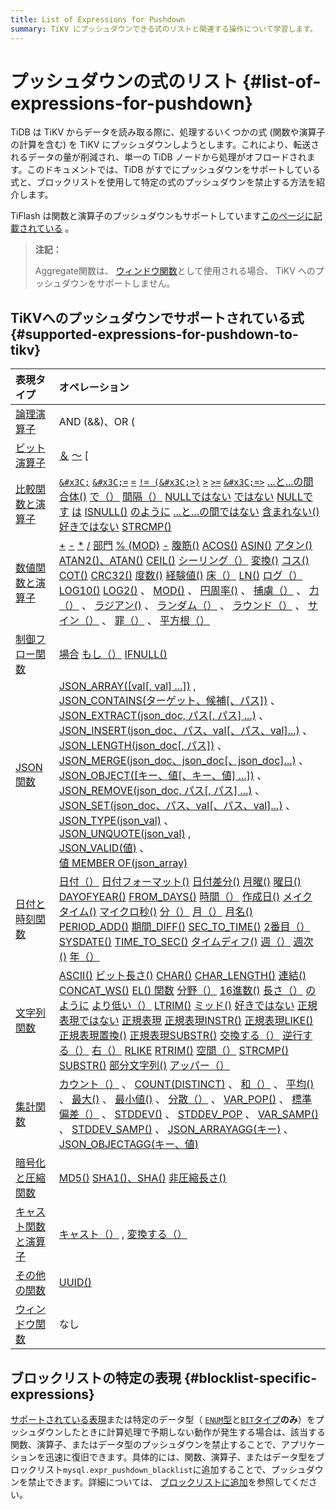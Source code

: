 ```yaml
---
title: List of Expressions for Pushdown
summary: TiKV にプッシュダウンできる式のリストと関連する操作について学習します。
---
```


# プッシュダウンの式のリスト {#list-of-expressions-for-pushdown}

TiDB は TiKV からデータを読み取る際に、処理するいくつかの式 (関数や演算子の計算を含む) を TiKV にプッシュダウンしようとします。これにより、転送されるデータの量が削減され、単一の TiDB ノードから処理がオフロードされます。このドキュメントでは、TiDB がすでにプッシュダウンをサポートしている式と、ブロックリストを使用して特定の式のプッシュダウンを禁止する方法を紹介します。

TiFlash は関数と演算子のプッシュダウンもサポートしています[このページに記載されている](/tiflash/tiflash-supported-pushdown-calculations.md) 。

> **注記：**
>
> Aggregate関数は、 [ウィンドウ関数](/functions-and-operators/window-functions.md)として使用される場合、 TiKV へのプッシュダウンをサポートしません。

## TiKVへのプッシュダウンでサポートされている式 {#supported-expressions-for-pushdown-to-tikv}

| 表現タイプ                                                                                                             | オペレーション                                                                                                                                                                                                                                                                                                                                                                                                                                                                                                                                                                                                                                                                                                                                                                                                                                                                                                                                                                                                                                                                                                                                                                                                                                                                                                                                                                                                                                                                                                                                                                                                                                                                                                                                                                                                                                                                                                                                                                                                                                                                                                                                                                                                                                                                                                                                                                                                                                                                                                                                                                                                                                                                                                                                                                                                                                                                                                                                                                                                                                                                                                                                                                                                                                                                                                                |
| :---------------------------------------------------------------------------------------------------------------- | :--------------------------------------------------------------------------------------------------------------------------------------------------------------------------------------------------------------------------------------------------------------------------------------------------------------------------------------------------------------------------------------------------------------------------------------------------------------------------------------------------------------------------------------------------------------------------------------------------------------------------------------------------------------------------------------------------------------------------------------------------------------------------------------------------------------------------------------------------------------------------------------------------------------------------------------------------------------------------------------------------------------------------------------------------------------------------------------------------------------------------------------------------------------------------------------------------------------------------------------------------------------------------------------------------------------------------------------------------------------------------------------------------------------------------------------------------------------------------------------------------------------------------------------------------------------------------------------------------------------------------------------------------------------------------------------------------------------------------------------------------------------------------------------------------------------------------------------------------------------------------------------------------------------------------------------------------------------------------------------------------------------------------------------------------------------------------------------------------------------------------------------------------------------------------------------------------------------------------------------------------------------------------------------------------------------------------------------------------------------------------------------------------------------------------------------------------------------------------------------------------------------------------------------------------------------------------------------------------------------------------------------------------------------------------------------------------------------------------------------------------------------------------------------------------------------------------------------------------------------------------------------------------------------------------------------------------------------------------------------------------------------------------------------------------------------------------------------------------------------------------------------------------------------------------------------------------------------------------------------------------------------------------------------------------------------------- |
| [論理演算子](/functions-and-operators/operators.md#logical-operators)                                                  | AND (&amp;&amp;)、OR (||)、NOT (!)、XOR                                                                                                                                                                                                                                                                                                                                                                                                                                                                                                                                                                                                                                                                                                                                                                                                                                                                                                                                                                                                                                                                                                                                                                                                                                                                                                                                                                                                                                                                                                                                                                                                                                                                                                                                                                                                                                                                                                                                                                                                                                                                                                                                                                                                                                                                                                                                                                                                                                                                                                                                                                                                                                                                                                                                                                                                                                                                                                                                                                                                                                                                                                                                                                                                                                                                                   |
| [ビット演算子](/functions-and-operators/operators.md#operators)                                                         | [＆](https://dev.mysql.com/doc/refman/8.0/en/bit-functions.html#operator_bitwise-and) [〜](https://dev.mysql.com/doc/refman/8.0/en/bit-functions.html#operator_bitwise-invert) [|](https://dev.mysql.com/doc/refman/8.0/en/bit-functions.html#operator_bitwise-or) [`^`](https://dev.mysql.com/doc/refman/8.0/en/bit-functions.html#operator_bitwise-xor) [`&#x3C;&#x3C;`](https://dev.mysql.com/doc/refman/8.0/en/bit-functions.html#operator_left-shift) [`>>`](https://dev.mysql.com/doc/refman/8.0/en/bit-functions.html#operator_right-shift)                                                                                                                                                                                                                                                                                                                                                                                                                                                                                                                                                                                                                                                                                                                                                                                                                                                                                                                                                                                                                                                                                                                                                                                                                                                                                                                                                                                                                                                                                                                                                                                                                                                                                                                                                                                                                                                                                                                                                                                                                                                                                                                                                                                                                                                                                                                                                                                                                                                                                                                                                                                                                                                                                                                                                                       |
| [比較関数と演算子](/functions-and-operators/operators.md#comparison-functions-and-operators)                              | [`&#x3C;`](https://dev.mysql.com/doc/refman/8.0/en/comparison-operators.html#operator_less-than) [`&#x3C;=`](https://dev.mysql.com/doc/refman/8.0/en/comparison-operators.html#operator_less-than-or-equal) [`=`](https://dev.mysql.com/doc/refman/8.0/en/comparison-operators.html#operator_equal) [`!= (&#x3C;>)`](https://dev.mysql.com/doc/refman/8.0/en/comparison-operators.html#operator_not-equal) [`>`](https://dev.mysql.com/doc/refman/8.0/en/comparison-operators.html#operator_greater-than) [`>=`](https://dev.mysql.com/doc/refman/8.0/en/comparison-operators.html#operator_greater-than-or-equal) [`&#x3C;=>`](https://dev.mysql.com/doc/refman/8.0/en/comparison-operators.html#operator_equal-to) [...と...の間](https://dev.mysql.com/doc/refman/8.0/en/comparison-operators.html#operator_between) [合体()](https://dev.mysql.com/doc/refman/8.0/en/comparison-operators.html#function_coalesce) [で（）](https://dev.mysql.com/doc/refman/8.0/en/comparison-operators.html#operator_in) [間隔（）](https://dev.mysql.com/doc/refman/8.0/en/comparison-operators.html#function_interval) [NULLではない](https://dev.mysql.com/doc/refman/8.0/en/comparison-operators.html#operator_is-not-null) [ではない](https://dev.mysql.com/doc/refman/8.0/en/comparison-operators.html#operator_is-not) [NULLです](https://dev.mysql.com/doc/refman/8.0/en/comparison-operators.html#operator_is-null) [は](https://dev.mysql.com/doc/refman/8.0/en/comparison-operators.html#operator_is) [ISNULL()](https://dev.mysql.com/doc/refman/8.0/en/comparison-operators.html#function_isnull) [のように](https://dev.mysql.com/doc/refman/8.0/en/string-comparison-functions.html#operator_like) [...と...の間ではない](https://dev.mysql.com/doc/refman/8.0/en/comparison-operators.html#operator_not-between) [含まれない()](https://dev.mysql.com/doc/refman/8.0/en/comparison-operators.html#operator_not-in) [好きではない](https://dev.mysql.com/doc/refman/8.0/en/string-comparison-functions.html#operator_not-like) [STRCMP()](https://dev.mysql.com/doc/refman/8.0/en/string-comparison-functions.html#function_strcmp)                                                                                                                                                                                                                                                                                                                                                                                                                                                                                                                                                                                                                                                                                                                                                                                                                                                                                                                                                                                                                                                                                                                                                                                                                             |
| [数値関数と演算子](/functions-and-operators/numeric-functions-and-operators.md)                                           | [+](https://dev.mysql.com/doc/refman/8.0/en/arithmetic-functions.html#operator_plus) [-](https://dev.mysql.com/doc/refman/8.0/en/arithmetic-functions.html#operator_minus) [*](https://dev.mysql.com/doc/refman/8.0/en/arithmetic-functions.html#operator_times) [/](https://dev.mysql.com/doc/refman/8.0/en/arithmetic-functions.html#operator_divide) [部門](https://dev.mysql.com/doc/refman/8.0/en/arithmetic-functions.html#operator_div) [% (MOD)](https://dev.mysql.com/doc/refman/8.0/en/arithmetic-functions.html#operator_mod) [-](https://dev.mysql.com/doc/refman/8.0/en/arithmetic-functions.html#operator_unary-minus) [腹筋()](https://dev.mysql.com/doc/refman/8.0/en/mathematical-functions.html#function_abs) [ACOS()](https://dev.mysql.com/doc/refman/8.0/en/mathematical-functions.html#function_acos) [ASIN()](https://dev.mysql.com/doc/refman/8.0/en/mathematical-functions.html#function_asin) [アタン()](https://dev.mysql.com/doc/refman/8.0/en/mathematical-functions.html#function_atan) [ATAN2()、ATAN()](https://dev.mysql.com/doc/refman/8.0/en/mathematical-functions.html#function_atan2) [CEIL()](https://dev.mysql.com/doc/refman/8.0/en/mathematical-functions.html#function_ceil) [シーリング（）](https://dev.mysql.com/doc/refman/8.0/en/mathematical-functions.html#function_ceiling) [変換()](https://dev.mysql.com/doc/refman/8.0/en/mathematical-functions.html#function_conv) [コス()](https://dev.mysql.com/doc/refman/8.0/en/mathematical-functions.html#function_cos) [COT()](https://dev.mysql.com/doc/refman/8.0/en/mathematical-functions.html#function_cot) [CRC32()](https://dev.mysql.com/doc/refman/8.0/en/mathematical-functions.html#function_crc32) [度数()](https://dev.mysql.com/doc/refman/8.0/en/mathematical-functions.html#function_degrees) [経験値()](https://dev.mysql.com/doc/refman/8.0/en/mathematical-functions.html#function_exp) [床（）](https://dev.mysql.com/doc/refman/8.0/en/mathematical-functions.html#function_floor) [LN()](https://dev.mysql.com/doc/refman/8.0/en/mathematical-functions.html#function_ln) [ログ（）](https://dev.mysql.com/doc/refman/8.0/en/mathematical-functions.html#function_log) [LOG10()](https://dev.mysql.com/doc/refman/8.0/en/mathematical-functions.html#function_log10) [LOG2()](https://dev.mysql.com/doc/refman/8.0/en/mathematical-functions.html#function_log2) 、 [MOD()](https://dev.mysql.com/doc/refman/8.0/en/mathematical-functions.html#function_mod) 、 [円周率()](https://dev.mysql.com/doc/refman/8.0/en/mathematical-functions.html#function_pi) 、 [捕虜（）](https://dev.mysql.com/doc/refman/8.0/en/mathematical-functions.html#function_pow) 、 [力（）](https://dev.mysql.com/doc/refman/8.0/en/mathematical-functions.html#function_power) 、 [ラジアン()](https://dev.mysql.com/doc/refman/8.0/en/mathematical-functions.html#function_radians) 、 [ランダム（）](https://dev.mysql.com/doc/refman/8.0/en/mathematical-functions.html#function_rand) 、 [ラウンド（）](https://dev.mysql.com/doc/refman/8.0/en/mathematical-functions.html#function_round) 、 [サイン（）](https://dev.mysql.com/doc/refman/8.0/en/mathematical-functions.html#function_sign) 、 [罪（）](https://dev.mysql.com/doc/refman/8.0/en/mathematical-functions.html#function_sin) 、 [平方根（）](https://dev.mysql.com/doc/refman/8.0/en/mathematical-functions.html#function_sqrt) |
| [制御フロー関数](/functions-and-operators/control-flow-functions.md)                                                     | [場合](https://dev.mysql.com/doc/refman/8.0/en/flow-control-functions.html#operator_case) [もし（）](https://dev.mysql.com/doc/refman/8.0/en/flow-control-functions.html#function_if) [IFNULL()](https://dev.mysql.com/doc/refman/8.0/en/flow-control-functions.html#function_ifnull)                                                                                                                                                                                                                                                                                                                                                                                                                                                                                                                                                                                                                                                                                                                                                                                                                                                                                                                                                                                                                                                                                                                                                                                                                                                                                                                                                                                                                                                                                                                                                                                                                                                                                                                                                                                                                                                                                                                                                                                                                                                                                                                                                                                                                                                                                                                                                                                                                                                                                                                                                                                                                                                                                                                                                                                                                                                                                                                                                                                                                                        |
| [JSON関数](/functions-and-operators/json-functions.md)                                                              | [JSON_ARRAY([val[, val] ...])](https://dev.mysql.com/doc/refman/8.0/en/json-creation-functions.html#function_json-array) ,<br/> [JSON_CONTAINS(ターゲット、候補[、パス])](https://dev.mysql.com/doc/refman/8.0/en/json-search-functions.html#function_json-contains) 、<br/> [JSON_EXTRACT(json_doc, パス[, パス] ...)](https://dev.mysql.com/doc/refman/8.0/en/json-search-functions.html#function_json-extract) 、<br/> [JSON_INSERT(json_doc、パス、val[、パス、val]...)](https://dev.mysql.com/doc/refman/8.0/en/json-modification-functions.html#function_json-insert) 、<br/> [JSON_LENGTH(json_doc[, パス])](https://dev.mysql.com/doc/refman/8.0/en/json-attribute-functions.html#function_json-length) 、<br/> [JSON_MERGE(json_doc、json_doc[、json_doc]...)](https://dev.mysql.com/doc/refman/8.0/en/json-modification-functions.html#function_json-merge) 、<br/> [JSON_OBJECT([キー、値[、キー、値] ...])](https://dev.mysql.com/doc/refman/8.0/en/json-creation-functions.html#function_json-object) 、<br/> [JSON_REMOVE(json_doc, パス[, パス] ...)](https://dev.mysql.com/doc/refman/8.0/en/json-modification-functions.html#function_json-remove) 、<br/> [JSON_SET(json_doc、パス、val[、パス、val]...)](https://dev.mysql.com/doc/refman/8.0/en/json-modification-functions.html#function_json-set) 、<br/> [JSON_TYPE(json_val)](https://dev.mysql.com/doc/refman/8.0/en/json-attribute-functions.html#function_json-type) 、<br/> [JSON_UNQUOTE(json_val)](https://dev.mysql.com/doc/refman/8.0/en/json-modification-functions.html#function_json-unquote) ,<br/> [JSON_VALID(値)](https://dev.mysql.com/doc/refman/8.0/en/json-attribute-functions.html#function_json-valid) 、<br/> [値 MEMBER OF(json_array)](https://dev.mysql.com/doc/refman/8.0/en/json-search-functions.html#operator_member-of)                                                                                                                                                                                                                                                                                                                                                                                                                                                                                                                                                                                                                                                                                                                                                                                                                                                                                                                                                                                                                                                                                                                                                                                                                                                                                                                                                                                                                                                                                                                                                      |
| [日付と時刻関数](/functions-and-operators/date-and-time-functions.md)                                                    | [日付（）](https://dev.mysql.com/doc/refman/8.0/en/date-and-time-functions.html#function_date) [日付フォーマット()](https://dev.mysql.com/doc/refman/8.0/en/date-and-time-functions.html#function_date-format) [日付差分()](https://dev.mysql.com/doc/refman/8.0/en/date-and-time-functions.html#function_datediff) [月曜()](https://dev.mysql.com/doc/refman/8.0/en/date-and-time-functions.html#function_dayofmonth) [曜日()](https://dev.mysql.com/doc/refman/8.0/en/date-and-time-functions.html#function_dayofweek) [DAYOFYEAR()](https://dev.mysql.com/doc/refman/8.0/en/date-and-time-functions.html#function_dayofyear) [FROM_DAYS()](https://dev.mysql.com/doc/refman/8.0/en/date-and-time-functions.html#function_from-days) [時間（）](https://dev.mysql.com/doc/refman/8.0/en/date-and-time-functions.html#function_hour) [作成日()](https://dev.mysql.com/doc/refman/8.0/en/date-and-time-functions.html#function_makedate) [メイクタイム()](https://dev.mysql.com/doc/refman/8.0/en/date-and-time-functions.html#function_maketime) [マイクロ秒()](https://dev.mysql.com/doc/refman/8.0/en/date-and-time-functions.html#function_microsecond) [分（）](https://dev.mysql.com/doc/refman/8.0/en/date-and-time-functions.html#function_minute) [月（）](https://dev.mysql.com/doc/refman/8.0/en/date-and-time-functions.html#function_month) [月名()](https://dev.mysql.com/doc/refman/8.0/en/date-and-time-functions.html#function_monthname) [PERIOD_ADD()](https://dev.mysql.com/doc/refman/8.0/en/date-and-time-functions.html#function_period-add) [期間_DIFF()](https://dev.mysql.com/doc/refman/8.0/en/date-and-time-functions.html#function_period-diff) [SEC_TO_TIME()](https://dev.mysql.com/doc/refman/8.0/en/date-and-time-functions.html#function_sec-to-time) [2番目（）](https://dev.mysql.com/doc/refman/8.0/en/date-and-time-functions.html#function_second) [SYSDATE()](https://dev.mysql.com/doc/refman/8.0/en/date-and-time-functions.html#function_sysdate) [TIME_TO_SEC()](https://dev.mysql.com/doc/refman/8.0/en/date-and-time-functions.html#function_time-to-sec) [タイムディフ()](https://dev.mysql.com/doc/refman/8.0/en/date-and-time-functions.html#function_timediff) [週（）](https://dev.mysql.com/doc/refman/8.0/en/date-and-time-functions.html#function_week) [週次()](https://dev.mysql.com/doc/refman/8.0/en/date-and-time-functions.html#function_weekofyear) [年（）](https://dev.mysql.com/doc/refman/8.0/en/date-and-time-functions.html#function_year)                                                                                                                                                                                                                                                                                                                                                                                                                                                                                                                                                                                                                                                                                                                                                                                                                                                                            |
| [文字列関数](/functions-and-operators/string-functions.md)                                                             | [ASCII()](https://dev.mysql.com/doc/refman/8.0/en/string-functions.html#function_ascii) [ビット長さ()](https://dev.mysql.com/doc/refman/8.0/en/string-functions.html#function_bit-length) [CHAR()](https://dev.mysql.com/doc/refman/8.0/en/string-functions.html#function_char) [CHAR_LENGTH()](https://dev.mysql.com/doc/refman/8.0/en/string-functions.html#function_char-length) [連結()](https://dev.mysql.com/doc/refman/8.0/en/string-functions.html#function_concat) [CONCAT_WS()](https://dev.mysql.com/doc/refman/8.0/en/string-functions.html#function_concat-ws) [EL() 関数](https://dev.mysql.com/doc/refman/8.0/en/string-functions.html#function_elt) [分野（）](https://dev.mysql.com/doc/refman/8.0/en/string-functions.html#function_field) [16進数()](https://dev.mysql.com/doc/refman/8.0/en/string-functions.html#function_hex) [長さ（）](https://dev.mysql.com/doc/refman/8.0/en/string-functions.html#function_length) [のように](https://dev.mysql.com/doc/refman/8.0/en/string-comparison-functions.html#operator_like) [より低い（）](https://dev.mysql.com/doc/refman/8.0/en/string-functions.html#function_lower) [LTRIM()](https://dev.mysql.com/doc/refman/8.0/en/string-functions.html#function_ltrim) [ミッド()](https://dev.mysql.com/doc/refman/8.0/en/string-functions.html#function_mid) [好きではない](https://dev.mysql.com/doc/refman/8.0/en/string-comparison-functions.html#operator_not-like) [正規表現ではない](https://dev.mysql.com/doc/refman/8.0/en/regexp.html#operator_not-regexp) [正規表現](https://dev.mysql.com/doc/refman/8.0/en/regexp.html#operator_regexp) [正規表現INSTR()](https://dev.mysql.com/doc/refman/8.0/en/regexp.html#function_regexp-instr) [正規表現LIKE()](https://dev.mysql.com/doc/refman/8.0/en/regexp.html#function_regexp-like) [正規表現置換()](https://dev.mysql.com/doc/refman/8.0/en/regexp.html#function_regexp-replace) [正規表現SUBSTR()](https://dev.mysql.com/doc/refman/8.0/en/regexp.html#function_regexp-substr) [交換する（）](https://dev.mysql.com/doc/refman/8.0/en/string-functions.html#function_replace) [逆行する（）](https://dev.mysql.com/doc/refman/8.0/en/string-functions.html#function_reverse) [右（）](https://dev.mysql.com/doc/refman/8.0/en/string-functions.html#function_right) [RLIKE](https://dev.mysql.com/doc/refman/8.0/en/regexp.html#operator_regexp) [RTRIM()](https://dev.mysql.com/doc/refman/8.0/en/string-functions.html#function_rtrim) [空間（）](https://dev.mysql.com/doc/refman/8.0/en/string-functions.html#function_space) [STRCMP()](https://dev.mysql.com/doc/refman/8.0/en/string-comparison-functions.html#function_strcmp) [SUBSTR()](https://dev.mysql.com/doc/refman/8.0/en/string-functions.html#function_substr) [部分文字列()](https://dev.mysql.com/doc/refman/8.0/en/string-functions.html#function_substring) [アッパー（）](https://dev.mysql.com/doc/refman/8.0/en/string-functions.html#function_upper)                                                                                                                                                                                                                                                                                                                                                                                                                                                                 |
| [集計関数](/functions-and-operators/aggregate-group-by-functions.md#aggregate-group-by-functions)                     | [カウント（）](https://dev.mysql.com/doc/refman/8.0/en/aggregate-functions.html#function_count) 、 [COUNT(DISTINCT)](https://dev.mysql.com/doc/refman/8.0/en/aggregate-functions.html#function_count-distinct) 、 [和（）](https://dev.mysql.com/doc/refman/8.0/en/aggregate-functions.html#function_sum) 、 [平均()](https://dev.mysql.com/doc/refman/8.0/en/aggregate-functions.html#function_avg) 、 [最大()](https://dev.mysql.com/doc/refman/8.0/en/aggregate-functions.html#function_max) 、 [最小値()](https://dev.mysql.com/doc/refman/8.0/en/aggregate-functions.html#function_min) 、 [分散（）](https://dev.mysql.com/doc/refman/8.0/en/aggregate-functions.html#function_variance) 、 [VAR_POP()](https://dev.mysql.com/doc/refman/8.0/en/aggregate-functions.html#function_var-pop) 、 [標準偏差（）](https://dev.mysql.com/doc/refman/8.0/en/aggregate-functions.html#function_std) 、 [STDDEV()](https://dev.mysql.com/doc/refman/8.0/en/aggregate-functions.html#function_stddev) 、 [STDDEV_POP](https://dev.mysql.com/doc/refman/8.0/en/aggregate-functions.html#function_stddev-pop) 、 [VAR_SAMP()](https://dev.mysql.com/doc/refman/8.0/en/aggregate-functions.html#function_var-samp) 、 [STDDEV_SAMP()](https://dev.mysql.com/doc/refman/8.0/en/aggregate-functions.html#function_stddev-samp) 、 [JSON_ARRAYAGG(キー)](https://dev.mysql.com/doc/refman/8.0/en/aggregate-functions.html#function_json-arrayagg) 、 [JSON_OBJECTAGG(キー、値)](https://dev.mysql.com/doc/refman/8.0/en/aggregate-functions.html#function_json-objectagg)                                                                                                                                                                                                                                                                                                                                                                                                                                                                                                                                                                                                                                                                                                                                                                                                                                                                                                                                                                                                                                                                                                                                                                                                                                                                                                                                                                                                                                                                                                                                                                                                                                                                                                                                                                                                      |
| [暗号化と圧縮関数](/functions-and-operators/encryption-and-compression-functions.md#encryption-and-compression-functions) | [MD5()](/functions-and-operators/encryption-and-compression-functions.md#md5) [SHA1()、SHA()](/functions-and-operators/encryption-and-compression-functions.md#sha1) [非圧縮長さ()](/functions-and-operators/encryption-and-compression-functions.md#uncompressed_length)                                                                                                                                                                                                                                                                                                                                                                                                                                                                                                                                                                                                                                                                                                                                                                                                                                                                                                                                                                                                                                                                                                                                                                                                                                                                                                                                                                                                                                                                                                                                                                                                                                                                                                                                                                                                                                                                                                                                                                                                                                                                                                                                                                                                                                                                                                                                                                                                                                                                                                                                                                                                                                                                                                                                                                                                                                                                                                                                                                                                                                                    |
| [キャスト関数と演算子](/functions-and-operators/cast-functions-and-operators.md#cast-functions-and-operators)               | [キャスト（）](https://dev.mysql.com/doc/refman/8.0/en/cast-functions.html#function_cast) , [変換する（）](https://dev.mysql.com/doc/refman/8.0/en/cast-functions.html#function_convert)                                                                                                                                                                                                                                                                                                                                                                                                                                                                                                                                                                                                                                                                                                                                                                                                                                                                                                                                                                                                                                                                                                                                                                                                                                                                                                                                                                                                                                                                                                                                                                                                                                                                                                                                                                                                                                                                                                                                                                                                                                                                                                                                                                                                                                                                                                                                                                                                                                                                                                                                                                                                                                                                                                                                                                                                                                                                                                                                                                                                                                                                                                                                           |
| [その他の関数](/functions-and-operators/miscellaneous-functions.md#supported-functions)                                 | [UUID()](https://dev.mysql.com/doc/refman/8.0/en/miscellaneous-functions.html#function_uuid)                                                                                                                                                                                                                                                                                                                                                                                                                                                                                                                                                                                                                                                                                                                                                                                                                                                                                                                                                                                                                                                                                                                                                                                                                                                                                                                                                                                                                                                                                                                                                                                                                                                                                                                                                                                                                                                                                                                                                                                                                                                                                                                                                                                                                                                                                                                                                                                                                                                                                                                                                                                                                                                                                                                                                                                                                                                                                                                                                                                                                                                                                                                                                                                                                           |
| [ウィンドウ関数](/functions-and-operators/window-functions.md)                                                           | なし                                                                                                                                                                                                                                                                                                                                                                                                                                                                                                                                                                                                                                                                                                                                                                                                                                                                                                                                                                                                                                                                                                                                                                                                                                                                                                                                                                                                                                                                                                                                                                                                                                                                                                                                                                                                                                                                                                                                                                                                                                                                                                                                                                                                                                                                                                                                                                                                                                                                                                                                                                                                                                                                                                                                                                                                                                                                                                                                                                                                                                                                                                                                                                                                                                                                                                                     |

## ブロックリストの特定の表現 {#blocklist-specific-expressions}

[サポートされている表現](#supported-expressions-for-pushdown-to-tikv)または特定のデータ型（ [`ENUM`型](/data-type-string.md#enum-type)と[`BIT`タイプ](/data-type-numeric.md#bit-type)**のみ**）をプッシュダウンしたときに計算処理で予期しない動作が発生する場合は、該当する関数、演算子、またはデータ型のプッシュダウンを禁止することで、アプリケーションを迅速に復旧できます。具体的には、関数、演算子、またはデータ型をブロックリスト`mysql.expr_pushdown_blacklist`に追加することで、プッシュダウンを禁止できます。詳細については、 [ブロックリストに追加](/blocklist-control-plan.md#disable-the-pushdown-of-specific-expressions)を参照してください。
